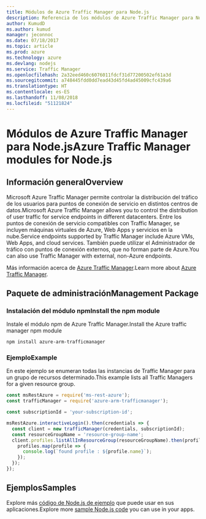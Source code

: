 ```yaml
---
title: Módulos de Azure Traffic Manager para Node.js
description: Referencia de los módulos de Azure Traffic Manager para Node.js
author: KumudD
ms.author: kumud
manager: jeconnoc
ms.date: 07/18/2017
ms.topic: article
ms.prod: azure
ms.technology: azure
ms.devlang: nodejs
ms.service: Traffic Manager
ms.openlocfilehash: 2a32eed460c6076011fdcf31d77200502ef61a3d
ms.sourcegitcommit: a748445fdd0dd7ead43d45fd4ad45009cfc439a6
ms.translationtype: HT
ms.contentlocale: es-ES
ms.lasthandoff: 11/08/2018
ms.locfileid: "51121824"
---
```

# <a name="azure-traffic-manager-modules-for-nodejs"></a><span data-ttu-id="1012d-103">Módulos de Azure Traffic Manager para Node.js</span><span class="sxs-lookup"><span data-stu-id="1012d-103">Azure Traffic Manager modules for Node.js</span></span>

## <a name="overview"></a><span data-ttu-id="1012d-104">Información general</span><span class="sxs-lookup"><span data-stu-id="1012d-104">Overview</span></span>

<span data-ttu-id="1012d-105">Microsoft Azure Traffic Manager permite controlar la distribución del tráfico de los usuarios para puntos de conexión de servicio en distintos centros de datos.</span><span class="sxs-lookup"><span data-stu-id="1012d-105">Microsoft Azure Traffic Manager allows you to control the distribution of user traffic for service endpoints in different datacenters.</span></span> <span data-ttu-id="1012d-106">Entre los puntos de conexión de servicio compatibles con Traffic Manager, se incluyen máquinas virtuales de Azure, Web Apps y servicios en la nube.</span><span class="sxs-lookup"><span data-stu-id="1012d-106">Service endpoints supported by Traffic Manager include Azure VMs, Web Apps, and cloud services.</span></span> <span data-ttu-id="1012d-107">También puede utilizar el Administrador de tráfico con puntos de conexión externos, que no forman parte de Azure.</span><span class="sxs-lookup"><span data-stu-id="1012d-107">You can also use Traffic Manager with external, non-Azure endpoints.</span></span>

<span data-ttu-id="1012d-108">Más información acerca de [Azure Traffic Manager](https://docs.microsoft.com/azure/traffic-manager/traffic-manager-overview).</span><span class="sxs-lookup"><span data-stu-id="1012d-108">Learn more about [Azure Traffic Manager](https://docs.microsoft.com/azure/traffic-manager/traffic-manager-overview).</span></span>

## <a name="management-package"></a><span data-ttu-id="1012d-109">Paquete de administración</span><span class="sxs-lookup"><span data-stu-id="1012d-109">Management Package</span></span>

### <a name="install-the-npm-module"></a><span data-ttu-id="1012d-110">Instalación del módulo npm</span><span class="sxs-lookup"><span data-stu-id="1012d-110">Install the npm module</span></span>

<span data-ttu-id="1012d-111">Instale el módulo npm de Azure Traffic Manager.</span><span class="sxs-lookup"><span data-stu-id="1012d-111">Install the Azure traffic manager npm module</span></span>

```bash
npm install azure-arm-trafficmanager
```

### <a name="example"></a><span data-ttu-id="1012d-112">Ejemplo</span><span class="sxs-lookup"><span data-stu-id="1012d-112">Example</span></span>

<span data-ttu-id="1012d-113">En este ejemplo se enumeran todas las instancias de Traffic Manager para un grupo de recursos determinado.</span><span class="sxs-lookup"><span data-stu-id="1012d-113">This example lists all Traffic Managers for a given resource group.</span></span>

```javascript
const msRestAzure = require('ms-rest-azure');
const trafficManager = require('azure-arm-trafficmanager');

const subscriptionId = 'your-subscription-id';

msRestAzure.interactiveLogin().then(credentials => {
  const client = new trafficManager(credentials, subscriptionId);
  const resourceGroupName = 'resource-group-name';
  client.profiles.listAllInResourceGroup(resourceGroupName).then(profiles => {
    profiles.map(profile => {
      console.log(`found profile : ${profile.name}`);
    });
  });
});
```

## <a name="samples"></a><span data-ttu-id="1012d-114">Ejemplos</span><span class="sxs-lookup"><span data-stu-id="1012d-114">Samples</span></span>

<span data-ttu-id="1012d-115">Explore más [código de Node.js de ejemplo](https://azure.microsoft.com/resources/samples/?platform=nodejs) que puede usar en sus aplicaciones.</span><span class="sxs-lookup"><span data-stu-id="1012d-115">Explore more [sample Node.js code](https://azure.microsoft.com/resources/samples/?platform=nodejs) you can use in your apps.</span></span>
